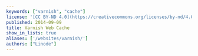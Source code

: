```yaml
---
keywords: ["varnish", "cache"]
license: '[CC BY-ND 4.0](https://creativecommons.org/licenses/by-nd/4.0)'
published: 2014-09-09
title: Varnish Web Cache
show_in_lists: true
aliases: ['/websites/varnish/']
authors: ["Linode"]
---
```

